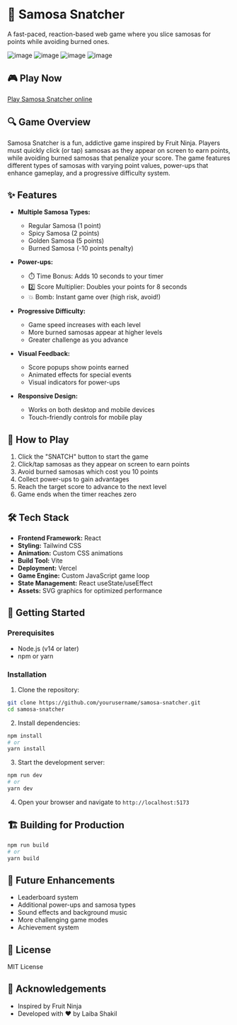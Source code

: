 # 🥟 Samosa Snatcher

A fast-paced, reaction-based web game where you slice samosas for points while avoiding burned ones.

![image](https://github.com/user-attachments/assets/e74c42de-b5a6-4ea6-a12b-10a96196a6cb)
![image](https://github.com/user-attachments/assets/0696ec89-b7da-46fd-9659-a110a35a2d88)
![image](https://github.com/user-attachments/assets/4ec1e444-b925-4ce6-b550-b3fa6d7eaef4)
![image](https://github.com/user-attachments/assets/5ffe1ca5-1958-4d11-b1ea-565ba5d70d15)


## 🎮 Play Now

[Play Samosa Snatcher online](https://samosa-snatcher.vercel.app)

## 🔍 Game Overview

Samosa Snatcher is a fun, addictive game inspired by Fruit Ninja. Players must quickly click (or tap) samosas as they appear on screen to earn points, while avoiding burned samosas that penalize your score. The game features different types of samosas with varying point values, power-ups that enhance gameplay, and a progressive difficulty system.

## ✨ Features

- **Multiple Samosa Types:**
  - Regular Samosa (1 point)
  - Spicy Samosa (2 points)
  - Golden Samosa (5 points)
  - Burned Samosa (-10 points penalty)

- **Power-ups:**
  - ⏱️ Time Bonus: Adds 10 seconds to your timer
  - 2️⃣ Score Multiplier: Doubles your points for 8 seconds
  - 💥 Bomb: Instant game over (high risk, avoid!)

- **Progressive Difficulty:**
  - Game speed increases with each level
  - More burned samosas appear at higher levels
  - Greater challenge as you advance

- **Visual Feedback:**
  - Score popups show points earned
  - Animated effects for special events
  - Visual indicators for power-ups

- **Responsive Design:**
  - Works on both desktop and mobile devices
  - Touch-friendly controls for mobile play

## 🎯 How to Play

1. Click the "SNATCH" button to start the game
2. Click/tap samosas as they appear on screen to earn points
3. Avoid burned samosas which cost you 10 points
4. Collect power-ups to gain advantages
5. Reach the target score to advance to the next level
6. Game ends when the timer reaches zero

## 🛠️ Tech Stack

- **Frontend Framework:** React
- **Styling:** Tailwind CSS
- **Animation:** Custom CSS animations
- **Build Tool:** Vite
- **Deployment:** Vercel
- **Game Engine:** Custom JavaScript game loop
- **State Management:** React useState/useEffect
- **Assets:** SVG graphics for optimized performance

## 🚀 Getting Started

### Prerequisites
- Node.js (v14 or later)
- npm or yarn

### Installation

1. Clone the repository:
```bash
git clone https://github.com/yourusername/samosa-snatcher.git
cd samosa-snatcher
```

2. Install dependencies:
```bash
npm install
# or
yarn install
```

3. Start the development server:
```bash
npm run dev
# or
yarn dev
```

4. Open your browser and navigate to `http://localhost:5173`

## 🏗️ Building for Production

```bash
npm run build
# or
yarn build
```

## 🧪 Future Enhancements

- Leaderboard system
- Additional power-ups and samosa types
- Sound effects and background music
- More challenging game modes
- Achievement system

## 📝 License

MIT License

## 🙏 Acknowledgements

- Inspired by Fruit Ninja
- Developed with ❤️ by Laiba Shakil
